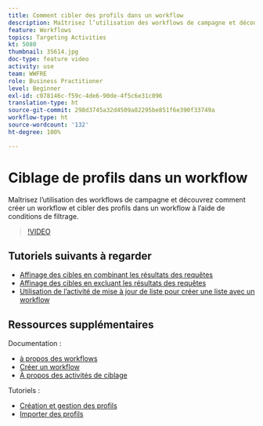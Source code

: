 ```yaml
---
title: Comment cibler des profils dans un workflow
description: Maîtrisez l’utilisation des workflows de campagne et découvrez comment créer un workflow et cibler des profils dans un workflow à l’aide de conditions de filtrage.
feature: Workflows
topics: Targeting Activities
kt: 5080
thumbnail: 35614.jpg
doc-type: feature video
activity: use
team: WWFRE
role: Business Practitioner
level: Beginner
exl-id: c078146c-f59c-4de6-90de-4f5c6e31c096
translation-type: ht
source-git-commit: 298d3745a32d4509a82295be851f6e390f33749a
workflow-type: ht
source-wordcount: '132'
ht-degree: 100%

---
```


# Ciblage de profils dans un workflow

Maîtrisez l’utilisation des workflows de campagne et découvrez comment créer un workflow et cibler des profils dans un workflow à l’aide de conditions de filtrage.

>[!VIDEO](https://video.tv.adobe.com/v/35614?quality=12)

## Tutoriels suivants à regarder

* [Affinage des cibles en combinant les résultats des requêtes](/help/automating-with-workflows/refining-targets-by-combining-query-results.md)
* [Affinage des cibles en excluant les résultats des requêtes](/help/automating-with-workflows/refining-targets-by-excluding-query-results.md)
* [Utilisation de l’activité de mise à jour de liste pour créer une liste avec un workflow](/help/automating-with-workflows/using-the-update-list-activity.md)

## Ressources supplémentaires

Documentation :

* [à propos des workflows](https://docs.adobe.com/content/help/fr-FR/campaign-classic/using/automating-with-workflows/introduction/about-workflows.html)
* [Créer un workflow](https://docs.adobe.com/content/help/fr-FR/campaign-classic-learn/tutorials/getting-started/creating-a-workflow.html)
* [À propos des activités de ciblage](https://docs.adobe.com/content/help/fr-FR/campaign-classic/using/automating-with-workflows/targeting-activities/about-targeting-activities.html)

Tutoriels :

* [Création et gestion des profils](/help/profile-management/create-and-manage-profiles.md)
* [Importer des profils](/help/data-management/importing-profiles.md)   
